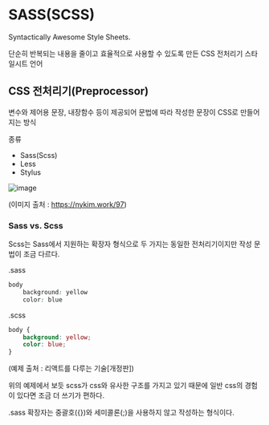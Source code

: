# SASS(SCSS)
Syntactically Awesome Style Sheets.

단순히 반복되는 내용을 줄이고 효율적으로 사용할 수 있도록 만든 CSS 전처리기 스타일시트 언어

## CSS 전처리기(Preprocessor)
변수와 제어용 문장, 내장함수 등이 제공되어 문법에 따라 작성한 문장이 CSS로 만들어지는 방식

종류
- Sass(Scss)
- Less
- Stylus

![image](https://github.com/tiblo/React_edu/assets/34559256/c8ccdf97-3be4-493f-955e-4d32e348ce3e)

(이미지 출처 : https://nykim.work/97)

### Sass vs. Scss
Scss는 Sass에서 지원하는 확장자 형식으로 두 가지는 동일한 전처리기이지만 작성 문법이 조금 다르다.

.sass
```css
body
	background: yellow
	color: blue
```

.scss
```css
body {
	background: yellow;
	color: blue;
}
```
(예제 출처 : 리액트를 다루는 기술[개정판])

위의 예제에서 보듯 scss가 css와 유사한 구조를 가지고 있기 때문에 일반 css의 경험이 있다면 조금 더 쓰기가 편하다.

.sass 확장자는 중괄호({})와 세미콜론(;)을 사용하지 않고 작성하는 형식이다.
